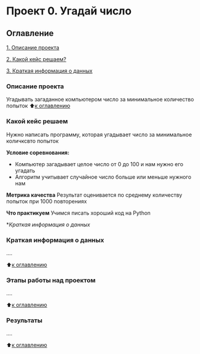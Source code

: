 # Проект 0. Угадай число
## Оглавление
[1. Описание проекта](#описание-проекта)

[2. Какой кейс решаем?](#какой-кейс-решаем)

[3. Краткая информация о данных](#краткая-информация-о-данных)

### Описание проекта
Угадывать загаданное компьютером число за минимальное количество попыток
:arrow_up:[к оглавлению](#оглавление)
### Какой кейс решаем
Нужно написать программу, которая угадывает число за минимальное количксвто попыток

**Условие соревнования:**
- Компьютер загадывает целое число от 0 до 100 и нам нужно его угадать
- Алгоритм учитывает случайное число больше или меньше нужного нам

**Метрика качества**
Результат оценивается по среднему количеству попыток при 1000 повторениях

**Что практикуем**
Учимся писать хороший код на Python

**Краткая информация о данных*

### Краткая информация о данных
....

:arrow_up:[к оглавлению](#оглавление)


### Этапы работы над проектом
....

:arrow_up:[к оглавлению](#оглавление)

### Результаты
....

:arrow_up:[к оглавлению](#оглавление)
